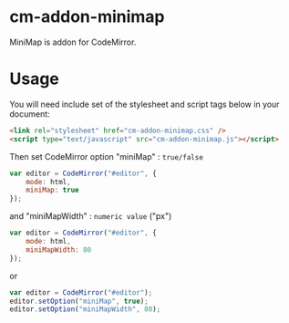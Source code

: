 # cm-addon-minimap

MiniMap is addon for CodeMirror.

# Usage

You will need include set of the stylesheet and script tags below in your document:

```html
<link rel="stylesheet" href="cm-addon-minimap.css" />
<script type="text/javascript" src="cm-addon-minimap.js"></script>
```

Then set CodeMirror option "miniMap" : `true/false`

```javascript
var editor = CodeMirror("#editor", {
	mode: html,
	miniMap: true
});
```

and "miniMapWidth" : `numeric value` ("px")

```javascript
var editor = CodeMirror("#editor", {
	mode: html,
	miniMapWidth: 80
});
```

or

```javascript
var editor = CodeMirror("#editor");
editor.setOption("miniMap", true);
editor.setOption("miniMapWidth", 80);
```
